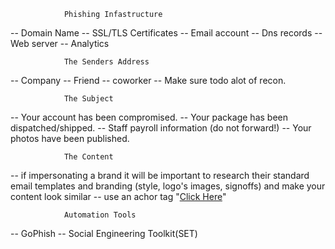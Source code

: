 				Phishing Infastructure
-- Domain Name
-- SSL/TLS Certificates
-- Email account
-- Dns records
-- Web server
-- Analytics
				
				The Senders Address
-- Company
-- Friend
-- coworker
-- Make sure  todo alot of recon.

				The Subject
-- Your account has been compromised.
-- Your package has been dispatched/shipped.
-- Staff payroll information (do not forward!)
-- Your photos have been published.

				The Content
-- if impersonating a brand it will be important to research their standard email templates and branding (style, logo's images, signoffs) and make your content look similar
-- use an achor tag "<a href="spoofsite.com">Click Here</a>"

				Automation Tools
-- GoPhish
-- Social Engineering Toolkit(SET)